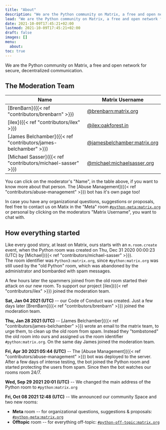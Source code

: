 ```yaml
---
title: "About"
description: "We are the Python community on Matrix, a free and open network for secure, decentralized communication."
lead: "We are the Python community on Matrix, a free and open network for secure, decentralized communication."
date: 2021-10-09T17:45:21+02:00
lastmod: 2021-10-09T17:45:21+02:00
draft: false
images: []
menu:
  about:
toc: true
---
```


We are the Python community on Matrix, a free and open network for secure, decentralized communication.

## The Moderation Team

| Name                                                            | Matrix Username                                                                           |
| --------------------------------------------------------------- | ----------------------------------------------------------------------------------------- |
| [BrenBarn]({{< ref "contributors/brenbarn" >}})                 | [@brenbarn:matrix.org](https://app.element.io/#/user/@brenbarn:matrix.org)                |
| [ilex]({{< ref "contributors/ilex" >}})                         | [@ilex:oakforest.in](https://app.element.io/#/user/@ilex:oakforest.in)                    |
| [James Belchamber]({{< ref "contributors/james-belchamber" >}}) | [@jamesbelchamber:matrix.org](https://app.element.io/#/user/@jamesbelchamber:matrix.org)  |
| [Michael Sasser]({{< ref "contributors/michael-sasser" >}})     | [@michael:michaelsasser.org](https://app.element.io/#/user/@michael:michaelsasser.org)    |

You can click on the moderator's "Name", in the table above, if you want to 
know more about that person. The 
[Abuse Management]({{< ref "contributors/abuse-management" >}}) bot has it's
own page too!

In case you have any organizational questions, suggestions or proposals, feel free
to contact us on Matix in the "Meta" room 
<a href="https://matrix.to/#/#python-meta:matrix.org" target="_blank">
  `#python-meta:matrix.org`
</a> 
or personal by clicking on the moderators "Matrix Username", you want to chat
with. 

## How everything started

Like every good story, at least on Matrix, ours starts with an `m.room.create` event,
when the Python room was created on Thu, Dec 31 2020 00:00:23 (UTC) by
[Michael]({{< ref "contributors/michael-sasser" >}}). <br />
The room identifier was `Python3:matrix.org`, since `#python:matrix.org` was
still used by the "old Python" room, which was abandoned by the administrator 
and bombarded with spam messages.

A few hours later the spammers joined from the old room started their attack 
on our new room. To support our project 
[ilex]({{< ref "contributors/ilex" >}}) joined the moderation team.

**Sat, Jan 04 2021 (UTC)** -- our Code of Conduct was created. Just a few days later 
[BrenBarn]({{< ref "contributors/brenbarn" >}}) joined the moderation team.

**Thu, Jan 28 2021 (UTC)** -- 
[James Belchamber]({{< ref "contributors/james-belchamber" >}})
wrote an email to the matrix team, to urge them, to clean up the old room from 
spam. Instead they "tombstoned" the old room into ours and assigned us the 
room identifier `#python:matrix.org`.
On the same day James joined the moderation team.

**Fri, Apr 30 2021 05:44 (UTC)** -- The 
[Abuse Management]({{< ref "contributors/abuse-management" >}}) bot was
deployed to the server. After a few days of intense testing, the bot joined
the Python room and started protecting the users from spam.
Since then the bot watches our rooms room 24/7.

**Wed, Sep 29 2021 20:01 (UTC)** -- We changed the main address of the Python 
room to `#python:matrix.org`

**Fri, Oct 08 2021 12:48 (UTC)** -- We announced our community Space and two new
rooms:
- **Meta** room -- for organizational questions, suggestions & proposals: 
  <a href="https://matrix.to/#/#python-meta:matrix.org" target="_blank">
  `#python-meta:matrix.org`
  </a>
- **Offtopic** room -- for everything off-topic:
  <a href="https://matrix.to/#/#python-off-topic:matrix.org" target="_blank">
  `#python-off-topic:matrix.org`
  </a>

